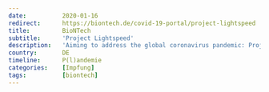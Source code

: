 ```yaml
---
date:          2020-01-16
redirect:      https://biontech.de/covid-19-portal/project-lightspeed
title:         BioNTech
subtitle:      'Project Lightspeed'
description:   'Aiming to address the global coronavirus pandemic: Project Lightspeed'
country:       DE
timeline:      P(l)andemie
categories:    [Impfung]
tags:          [biontech]
---
```

